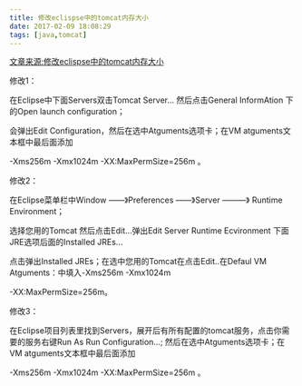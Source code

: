 ```yaml
---
title: 修改eclispse中的tomcat内存大小
date: 2017-02-09 18:08:29
tags: [java,tomcat]
---
```

[文章来源:修改eclispse中的tomcat内存大小](http://blog.csdn.net/u011229848/article/details/54950743)


修改1：

在Eclipse中下面Servers双击Tomcat Server... 然后点击General InformAtion 下的Open launch configuration；

会弹出Edit Configuration，然后在选中Atguments选项卡；在VM atguments文本框中最后面添加

-Xms256m -Xmx1024m -XX:MaxPermSize=256m 。

修改2：

在Eclipse菜单栏中Window ——》Preferences ——》Server ———》 Runtime Environment；

选择您用的Tomcat 然后点击Edit...弹出Edit Server Runtime Ecvironment 下面JRE选项后面的Installed JREs...

点击弹出Installed JREs；在选中您用的Tomcat在点击Edit..在Defaul VM Atguments：中填入-Xms256m -Xmx1024m

-XX:MaxPermSize=256m。

修改3：

在Eclipse项目列表里找到Servers，展开后有所有配置的tomcat服务，点击你需要的服务右键Run As Run Configuration...; 然后在选中Atguments选项卡；在VM atguments文本框中最后面添加

-Xms256m -Xmx1024m -XX:MaxPermSize=256m 。